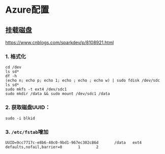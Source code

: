 # Azure配置

## 挂载磁盘
https://www.cnblogs.com/sparkdev/p/8108921.html

### 1. 格式化
```
cd /dev
ls sd*
df -h
(echo n; echo p; echo 1; echo ; echo ; echo w) | sudo fdisk /dev/sdc
ls sd*
sudo mkfs -t ext4 /dev/sdc1
sudo mkdir /data && sudo mount /dev/sdc1 /data
```
### 2. 获取磁盘UUID：  
```
sudo -i blkid
```

### 3. `/etc/fstab`增加  
```
UUID=9cc7717c-e8b6-40c0-9bd1-967ec302c86d       /data   ext4    defaults,nofail,barrier=0       1       2
```


